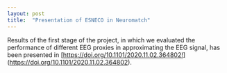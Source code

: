```yaml
---
layout: post
title:  "Presentation of ESNECO in Neuromatch"
---
```


Results of the first stage of the project, in which we evaluated the performance of different EEG proxies in approximating the EEG signal, has been presented in [https://doi.org/10.1101/2020.11.02.364802!] (https://doi.org/10.1101/2020.11.02.364802).
